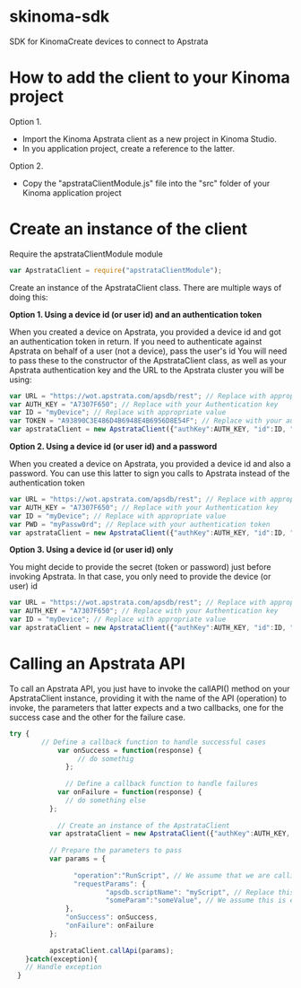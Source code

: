 skinoma-sdk
==========

SDK for KinomaCreate devices to connect to Apstrata

How to add the client to your Kinoma project
============================================

Option 1.  
* Import the Kinoma Apstrata client as a new project in Kinoma Studio. 
* In you application project, create a reference to the latter.

Option 2.
* Copy the "apstrataClientModule.js" file into the "src" folder of your Kinoma application project

Create an instance of the client
================================

Require the apstrataClientModule module

```javascript
var ApstrataClient = require("apstrataClientModule");
```
Create an instance of the ApstrataClient class. There are multiple ways of doing this:


**Option 1. Using a device id (or user id) and an authentication token**

When you created a device on Apstrata, you provided a device id and got an authentication token in return.
If you need to authenticate against Apstrata on behalf of a user (not a device), pass the user's id
You will need to pass these to the constructor of the ApstrataClient class, as well as your Apstrata authentication
key and the URL to the Apstrata cluster you will be using:

```javascript
var URL = "https://wot.apstrata.com/apsdb/rest"; // Replace with appropriate URL if needed
var AUTH_KEY = "A7307F650"; // Replace with your Authentication key
var ID = "myDevice"; // Replace with appropriate value
var TOKEN = "A93890C3E486D4B6948E4B6956D8E54F"; // Replace with your authentication token
var apstrataClient = new ApstrataClient({"authKey":AUTH_KEY, "id":ID, "token":TOKEN, "url":URL});
```

**Option 2. Using a device id (or user id) and a password**

When you created a device on Apstrata, you provided a device id and also a password. You can use this latter
to sign you calls to Apstrata instead of the authentication token

```javascript
var URL = "https://wot.apstrata.com/apsdb/rest"; // Replace with appropriate URL if needed
var AUTH_KEY = "A7307F650"; // Replace with your Authentication key
var ID = "myDevice"; // Replace with appropriate value
var PWD = "myPassw0rd"; // Replace with your authentication token
var apstrataClient = new ApstrataClient({"authKey":AUTH_KEY, "id":ID, "password":PWD, "url":URL});
```
**Option 3. Using a device id (or user id) only**

You might decide to provide the secret (token or password) just before invoking Apstrata. In that case,
you only need to provide the device (or user) id

```javascript
var URL = "https://wot.apstrata.com/apsdb/rest"; // Replace with appropriate URL if needed
var AUTH_KEY = "A7307F650"; // Replace with your Authentication key
var ID = "myDevice"; // Replace with appropriate value
var apstrataClient = new ApstrataClient({"authKey":AUTH_KEY, "id":ID, "url":URL});
```
Calling an Apstrata API
======================

To call an Apstrata API, you just have to invoke the callAPI() method on your ApstrataClient instance, providing it with the name of the API (operation) to invoke, the parameters that latter expects and a two callbacks, one for the success case and the other for the failure case.

```javascript
try {
        // Define a callback function to handle successful cases
    		var onSuccess = function(response) {
			     // do somethig
			  };
			     
			  // Define a callback function to handle failures     
		    var onFailure = function(response) {
		      // do something else    
  		  };
		        
		    // Create an instance of the ApstrataClient   
	      var apstrataClient = new ApstrataClient({"authKey":AUTH_KEY, "id":ID, "token":TOKEN, "url":URL});
	      
	      // Prepare the parameters to pass
	      var params = {
	            	
	       		"operation":"RunScript", // We assume that we are calling Apstrata's RunScript API
	       		"requestParams": {
	         			"apsdb.scriptName": "myScript", // Replace this with the name of one of your Apstrata scripts 
	         			"someParam":"someValue", // We assume this is expected by "myScript"
	          },
	          "onSuccess": onSuccess,
	          "onFailure": onFailure
	      };
	            	
	      apstrataClient.callApi(params);
	}catch(exception){
  	// Handle exception
  }



